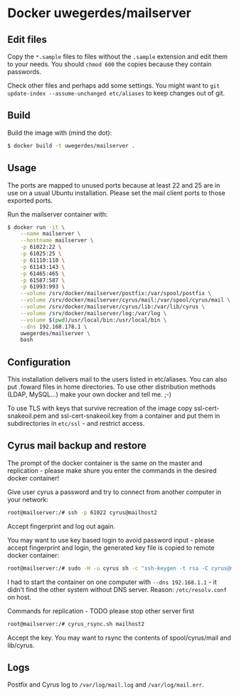 # Docker uwegerdes/mailserver

## Edit files

Copy the `*.sample` files to files without the `.sample` extension and edit them to your needs. You should `chmod 600` the copies because they contain passwords.

Check other files and perhaps add some settings. You might want to `git update-index --assume-unchanged etc/aliases` to keep changes out of git.

## Build

Build the image with (mind the dot):

```bash
$ docker build -t uwegerdes/mailserver .
```

## Usage

The ports are mapped to unused ports because at least 22 and 25 are in use on a usual Ubuntu installation. Please set the mail client ports to those exported ports.

Run the mailserver container with:

```bash
$ docker run -it \
	--name mailserver \
	--hostname mailserver \
	-p 61022:22 \
	-p 61025:25 \
	-p 61110:110 \
	-p 61143:143 \
	-p 61465:465 \
	-p 61587:587 \
	-p 61993:993 \
	--volume /srv/docker/mailserver/postfix:/var/spool/postfix \
	--volume /srv/docker/mailserver/cyrus/mail:/var/spool/cyrus/mail \
	--volume /srv/docker/mailserver/cyrus/lib:/var/lib/cyrus \
	--volume /srv/docker/mailserver/log:/var/log \
	--volume $(pwd)/usr/local/bin:/usr/local/bin \
	--dns 192.168.178.1 \
	uwegerdes/mailserver \
	bash
```

## Configuration

This installation delivers mail to the users listed in etc/aliases. You can also put .foward files in home directories. To use other distribution methods (LDAP, MySQL...) make your own docker and tell me. ;-)

To use TLS with keys that survive recreation of the image copy ssl-cert-snakeoil.pem and ssl-cert-snakeoil.key from a container and put them in subdirectories in `etc/ssl` - and restrict access.


## Cyrus mail backup and restore

The prompt of the docker container is the same on the master and replication - please make shure you enter the commands in the desired docker container!

Give user cyrus a password and try to connect from another computer in your network:

```bash
root@mailserver:/# ssh -p 61022 cyrus@mailhost2
```

Accept fingerprint and log out again.

You may want to use key based login to avoid password input - please accept fingerprint and login, the generated key file is copied to remote docker container:

```bash
root@mailserver:/# sudo -H -u cyrus sh -c "ssh-keygen -t rsa -C cyrus@mailserver -N '' -f ~/.ssh/id_rsa && ssh-copy-id -i ~/.ssh/id_rsa.pub -p 61022 cyrus@raspihome"
```

I had to start the container on one computer with `--dns 192.168.1.1` - it didn't find the other system without DNS server. Reason: `/etc/resolv.conf` on host.

Commands for replication - TODO please stop other server first

```bash
root@mailserver:/# cyrus_rsync.sh mailhost2
```

Accept the key. You may want to rsync the contents of spool/cyrus/mail and lib/cyrus.

## Logs

Postfix and Cyrus log to `/var/log/mail.log` and `/var/log/mail.err`.
